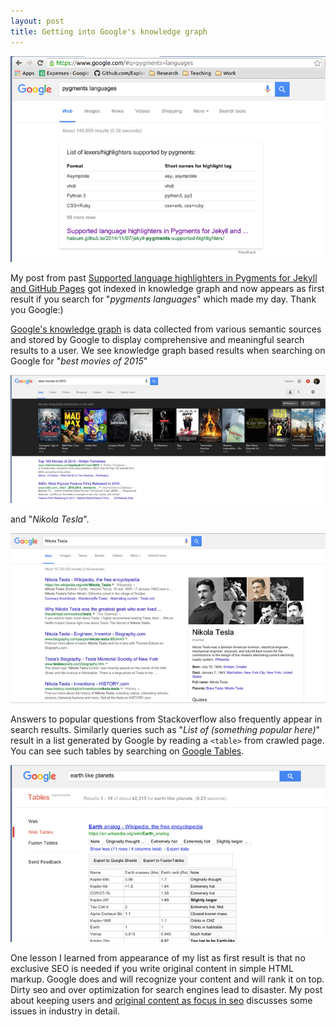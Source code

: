 ```yaml
---
layout: post
title: Getting into Google's knowledge graph
---
```


![Google tables pygments jekyll highlighters](/public/images/jekyll-pygment-seo.png)

My post from past [Supported language highlighters in Pygments for Jekyll and GitHub Pages](/2014/11/07/jekyll/pygments/supported/highlighters/) got indexed in knowledge graph and now appears as first result if you search for "*pygments languages*" which made my day. Thank you Google:) 

[Google's knowledge graph](https://en.wikipedia.org/wiki/Knowledge_Graph) is data collected from various semantic sources and stored by Google to display comprehensive and meaningful search results to a user. We see knowledge graph based results when searching on Google for "*best movies of 2015*"

![Best Movies of 2015](/public/images/best-movies-of-2015.png)

and "*Nikola Tesla*".

![Nikola Tesla](/public/images/nikola-tesla-in-google-search.png)

Answers to popular questions from Stackoverflow also frequently appear in search results. Similarly queries such as "*List of (something popular here)*" result in a list generated by Google by reading a `<table>` from crawled page. You can see such tables by searching on [Google Tables](https://research.google.com/tables).

![Search results on google tables](/public/images/earth-like-planets.png)

One lesson I learned from appearance of my list as first result is that no exclusive SEO is needed if you write original content in simple HTML markup. Google does and will recognize your content and will rank it on top. Dirty seo and over optimization for search engines lead to disaster. My post about keeping users and [original content as focus in seo](/2014/11/01/no-such-thing-as-seo/) discusses some issues in industry in detail.